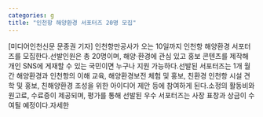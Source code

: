```yaml
---
categories: g
title: "인천항 해양환경 서포터즈 20명 모집"
---
```

[미디어인천신문 문종권 기자] 인천항만공사가 오는 10일까지 인천항 해양환경 서포터즈를 모집한다.선발인원은 총 20명이며, 해양·환경에 관심 있고 홍보 콘텐츠를 제작해 개인 SNS에 게재할 수 있는 국민이면 누구나 지원 가능하다.선발된 서포터즈는 1개 월 간 해양환경과 인천항의 이해 교육, 해양환경보전 체험 및 홍보, 친환경 인천항 시설 견학 및 홍보, 친해양환경 조성을 위한 아이디어 제안 등에 참여하게 된다.소정의 활동비와 원고료, 수료증이 제공되며, 평가를 통해 선발된 우수 서포터즈는 사장 표창과 상금이 수여될 예정이다.자세한